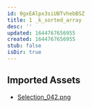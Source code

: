 ```yaml
---
id: 0gxEAlpx3siUBTvhebBSZ
title: 1 _k_sorted_array
desc: ''
updated: 1644767656955
created: 1644767656955
stub: false
isDir: true
---
```

## Imported Assets
- [Selection_042.png](/assets/selection_042-SsAa69PMy0YT.png)
